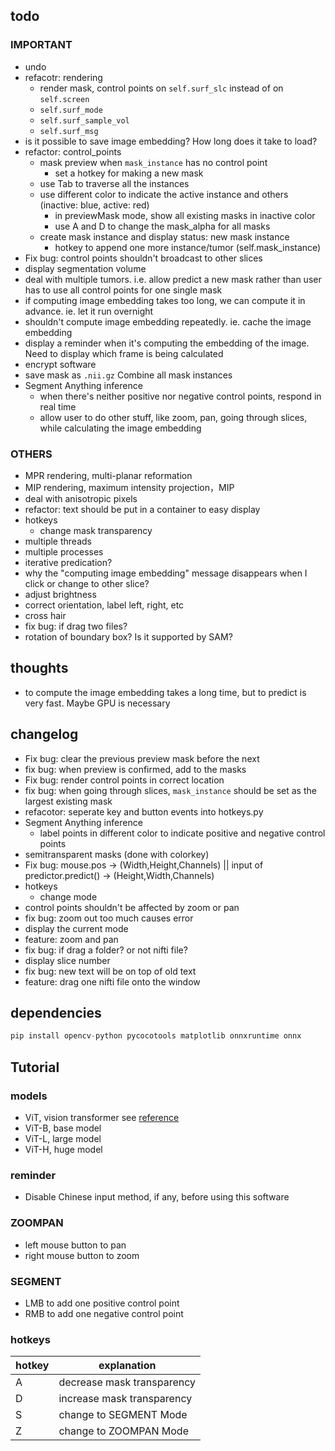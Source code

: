 ## todo

### IMPORTANT
- undo
- refacotr: rendering
    - render mask, control points on `self.surf_slc` instead of on `self.screen`
    - `self.surf_mode`
    - `self.surf_sample_vol`
    - `self.surf_msg`
- is it possible to save image embedding? How long does it take to load?
- refactor: control_points
    - mask preview when `mask_instance` has no control point
        - set a hotkey for making a new mask
    - use Tab to traverse all the instances
    - use different color to indicate the active instance and others (inactive: blue, active: red)
        - in previewMask mode, show all existing masks in inactive color
        - use A and D to change the mask_alpha for all masks
    - create mask instance and display status: new mask instance
        - hotkey to append one more instance/tumor (self.mask_instance)
- Fix bug: control points shouldn't broadcast to other slices
- display segmentation volume
- deal with multiple tumors. i.e. allow predict a new mask rather than user has to use all control points for one single mask
- if computing image embedding takes too long, we can compute it in advance. ie. let it run overnight
- shouldn't compute image embedding repeatedly. ie. cache the image embedding
- display a reminder when it's computing the embedding of the image. Need to display which frame is being calculated
- encrypt software
- save mask as `.nii.gz`  Combine all mask instances
- Segment Anything inference
    - when there's neither positive nor negative control points, respond in real time
    - allow user to do other stuff, like zoom, pan, going through slices, while calculating the image embedding
 

### OTHERS
- MPR rendering, multi-planar reformation
- MIP rendering, maximum intensity projection，MIP
- deal with anisotropic pixels
- refactor: text should be put in a container to easy display
- hotkeys
    - change mask transparency
- multiple threads
- multiple processes
- iterative predication?
- why the "computing image embedding" message disappears when I click or change to other slice?
- adjust brightness
- correct orientation, label left, right, etc
- cross hair
- fix bug: if drag two files?
- rotation of boundary box? Is it supported by SAM?

## thoughts
- to compute the image embedding takes a long time, but to predict is very fast. Maybe GPU is necessary

## changelog
- Fix bug: clear the previous preview mask before the next
- fix bug: when preview is confirmed, add to the masks
- Fix bug: render control points in correct location
- fix bug: when going through slices, `mask_instance` should be set as the largest existing mask
- refacotor: seperate key and button events into hotkeys.py
- Segment Anything inference
    - label points in different color to indicate positive and negative control points
- semitransparent masks (done with colorkey)
- Fix bug: mouse.pos -> (Width,Height,Channels)  || input of predictor.predict() -> (Height,Width,Channels)
- hotkeys
    - change mode
- control points shouldn't be affected by zoom or pan
- fix bug: zoom out too much causes error
- display the current mode
- feature: zoom and pan
- fix bug: if drag a folder? or not nifti file?
- display slice number
- fix bug: new text will be on top of old text
- feature: drag one nifti file onto the window

## dependencies
```py
pip install opencv-python pycocotools matplotlib onnxruntime onnx
```

## Tutorial
### models
- ViT, vision transformer see [reference](http://arxiv.org/abs/2010.11929)
- ViT-B, base model
- ViT-L, large model
- ViT-H, huge model

### reminder
- Disable Chinese input method, if any, before using this software

### ZOOMPAN
- left mouse button to pan
- right mouse button to zoom

### SEGMENT
- LMB to add one positive control point
- RMB to add one negative control point

### hotkeys
| hotkey | explanation                |
| ------ | -------------------------- |
| A      | decrease mask transparency |
| D      | increase mask transparency |
| S      | change to SEGMENT Mode     |
| Z      | change to ZOOMPAN Mode     |